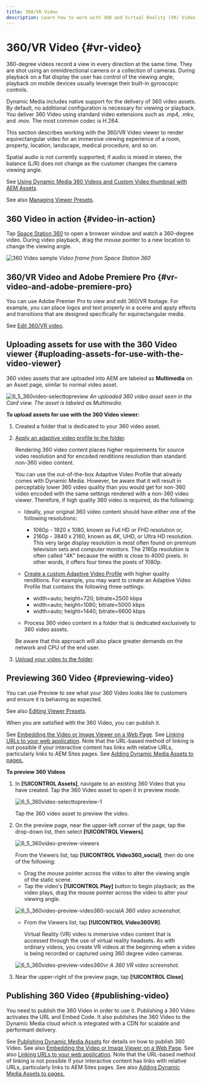 ```yaml
---
title: 360/VR Video
description: Learn how to work with 360 and Virtual Reality (VR) Video in Dynamic Media.
---
```


# 360/VR Video {#vr-video}

360-degree videos record a view in every direction at the same time. They are shot using an omnidirectional camera or a collection of cameras. During playback on a flat display the user has control of the viewing angle; playback on mobile devices usually leverage their built-in gyroscopic controls.

Dynamic Media includes native support for the delivery of 360 video assets. By default, no additional configuration is necessary for viewing or playback. You deliver 360 Video using standard video extensions such as .mp4, .mkv, and .mov. The most common codec is H.264.

This section describes working with the 360/VR Video viewer to render equirectangular video for an immersive viewing experience of a room, property, location, landscape, medical procedure, and so on.

Spatial audio is not currently supported; if audio is mixed in stereo, the balance (L/R) does not change as the customer changes the camera viewing angle.

See [Using Dynamic Media 360 Videos and Custom Video thumbnail with AEM Assets](https://docs.adobe.com/content/help/en/experience-manager-learn/assets/dynamic-media/dynamic-media-360-video-custom-thumbnail-feature-video-use.html).

See also [Managing Viewer Presets](/help/assets/dynamic-media/managing-viewer-presets.md).

## 360 Video in action {#video-in-action}

Tap [Space Station 360](http://mobiletest.scene7.com/s7viewers/html5/Video360Viewer.html?asset=Viewers/space_station_360-AVS) to open a browser window and watch a 360-degree video. During video playback, drag the mouse pointer to a new location to change the viewing angle.

![360 Video sample](assets/6_5_360videoiss_simplified.png)
*Video frame from Space Station 360*

## 360/VR Video and Adobe Premiere Pro {#vr-video-and-adobe-premiere-pro}

You can use Adobe Premier Pro to view and edit 360/VR footage. For example, you can place logos and text properly in a scene and apply effects and transitions that are designed specifically for equirectangular media.

See [Edit 360/VR video](https://helpx.adobe.com/premiere-pro/how-to/edit-360-vr-video.html).

## Uploading assets for use with the 360 Video viewer {#uploading-assets-for-use-with-the-video-viewer}

360 video assets that are uploaded into AEM are labeled as **Multimedia** on an Asset page, similar to normal video asset.

![6_5_360video-selecttopreview](assets/6_5_360video-selecttopreview.png)
*An uploaded 360 video asset seen in the Card view. The asset is labeled as Multimedia.*

**To upload assets for use with the 360 Video viewer:**

1. Created a folder that is dedicated to your 360 video asset.
1. [Apply an adaptive video profile to the folder](/help/assets/dynamic-media/video-profiles.md#applying-a-video-profile-to-folders).

   Rendering 360 video content places higher requirements for source video resolution and for encoded renditions resolution than standard non-360 video content.

   You can use the out-of-the-box Adaptive Video Profile that already comes with Dynamic Media. However, be aware that it will result in perceptably lower 360 video quality than you would get for non-360 video encoded with the same settings rendered with a non-360 video viewer. Therefore, if high quality 360 video is required, do the following:

    * Ideally, your original 360 video content should have either one of the following resolutions:

        * 1080p - 1920 x 1080, known as Full HD or FHD resolution or,
        * 2160p - 3840 x 2160, known as 4K, UHD, or Ultra HD resolution. This very large display resolution is most often found on premium television sets and computer monitors. The 2160p resolution is often called "4K" because the width is close to 4000 pixels. In other words, it offers four times the pixels of 1080p.

    * [Create a custom Adaptive Video Profile](/help/assets/dynamic-media/video-profiles.md#creating-a-video-encoding-profile-for-adaptive-streaming) with higher quality renditions. For example, you may want to create an Adaptive Video Profile that contains the following three settings:

        * width=auto; height=720; bitrate=2500 kbps
        * width=auto; height=1080; bitrate=5000 kbps
        * width=auto; height=1440; bitrate=6600 kbps

    * Process 360 video content in a folder that is dedicated exclusively to 360 video assets.

   Be aware that this approach will also place greater demands on the network and CPU of the end user.

1. [Upload your video to the folder](/help/assets/manage-video-assets.md#upload-and-preview-video-assets).

<!--

## Overriding the default aspect ratio of 360 videos  {#overriding-the-default-aspect-ratio-of-videos}

For an uploaded asset to qualify as a 360 video that you intend to use with the 360 Video viewer, the asset must have an aspect ratio of 2.

By default, AEM detects video as "360" if its aspect ratio (width/height) is 2.0. If you are an Administrator, you can override the default aspect ratio setting of 2 by setting the optional `s7video360AR` property in CRXDE Lite at the following:

* `/conf/global/settings/cloudconfigs/dmscene7/jcr:content`

  * **Property type**: Double
  * **Value**: floating-point aspect ratio, default 2.0.

After you set this property, it takes effect immediately on both existing videos and newly uploaded videos.

The aspect ratio applies to 360 video assets for the asset details page and the [Video 360 Media WCM component](/help/assets/dynamic-media/adding-dynamic-media-assets-to-pages.md#dynamic-media-components).

Start by uploading 360 Videos.

-->

## Previewing 360 Video {#previewing-video}

You can use Preview to see what your 360 Video looks like to customers and ensure it is behaving as expected.

See also [Editing Viewer Presets](/help/assets/dynamic-media/managing-viewer-presets.md#editing-viewer-presets).

When you are satisfied with the 360 Video, you can publish it.

See [Embedding the Video or Image Viewer on a Web Page](/help/assets/dynamic-media/embed-code.md).
See [Linking URLs to your web application](/help/assets/dynamic-media/linking-urls-to-yourwebapplication.md). Note that the URL-based method of linking is not possible if your interactive content has links with relative URLs, particularly links to AEM Sites pages.
See [Adding Dynamic Media Assets to pages.](/help/assets/dynamic-media/adding-dynamic-media-assets-to-pages.md)

**To preview 360 Videos**

1. In **[!UICONTROL Assets]**, navigate to an existing 360 Video that you have created. Tap the 360 Video asset to open it in preview mode.

   ![6_5_360video-selecttopreview-1](assets/6_5_360video-selecttopreview-1.png)

   Tap the 360 video asset to preview the video.

1. On the preview page, near the upper-left corner of the page, tap the drop-down list, then select **[!UICONTROL Viewers]**.

   ![6_5_360video-preview-viewers](assets/6_5_360video-preview-viewers.png)

   From the Viewers list, tap **[!UICONTROL Video360_social]**, then do one of the following:

    * Drag the mouse pointer across the video to alter the viewing angle of the static scene.
    * Tap the video's **[!UICONTROL Play]** button to begin playback; as the video plays, drag the mouse pointer across the video to alter your viewing angle.

   ![6_5_360video-preview-video360-social](assets/6_5_360video-preview-video360-social.png)*A 360 video screenshot.*

    * From the Viewers list, tap **[!UICONTROL Video360VR]**.

        Virtual Reality (VR) video is immersive video content that is accessed through the use of virtual reality headsets. As with ordinary videos, you create VR videos at the beginning when a video is being recorded or captured using 360 degree video cameras.

   ![6_5_360video-preview-video360vr](assets/6_5_360video-preview-video360vr.png)
   *A 360 VR video screenshot.*

1. Near the upper-right of the preview page, tap **[!UICONTROL Close]**.

## Publishing 360 Video {#publishing-video}

You need to publish the 360 Video in order to use it. Publishing a 360 Video activates the URL and Embed Code. It also publishes the 360 Video to the Dynamic Media cloud which is integrated with a CDN for scalable and performant delivery.

See [Publishing Dynamic Media Assets](/help/assets/dynamic-media/publishing-dynamicmedia-assets.md) for details on how to publish 360 Video.
See also [Embedding the Video or Image Viewer on a Web Page](/help/assets/dynamic-media/embed-code.md).
See also [Linking URLs to your web application](/help/assets/dynamic-media/linking-urls-to-yourwebapplication.md). Note that the URL-based method of linking is not possible if your interactive content has links with relative URLs, particularly links to AEM Sites pages.
See also [Adding Dynamic Media Assets to pages.](/help/assets/dynamic-media/adding-dynamic-media-assets-to-pages.md)
